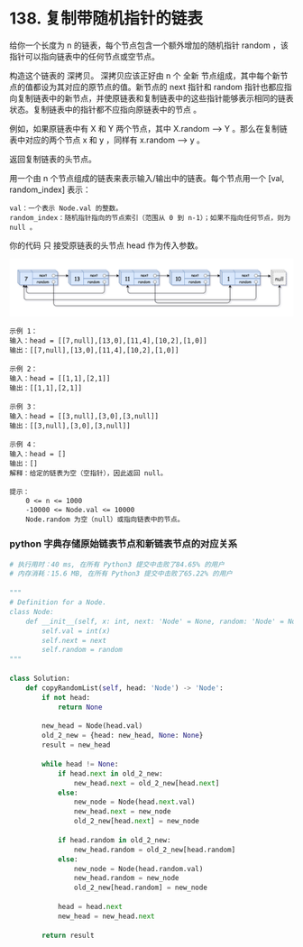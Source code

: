 # 138. 复制带随机指针的链表

给你一个长度为 n 的链表，每个节点包含一个额外增加的随机指针 random ，该指针可以指向链表中的任何节点或空节点。

构造这个链表的 深拷贝。 深拷贝应该正好由 n 个 全新 节点组成，其中每个新节点的值都设为其对应的原节点的值。新节点的 next 指针和 random 指针也都应指向复制链表中的新节点，并使原链表和复制链表中的这些指针能够表示相同的链表状态。复制链表中的指针都不应指向原链表中的节点 。

例如，如果原链表中有 X 和 Y 两个节点，其中 X.random --> Y 。那么在复制链表中对应的两个节点 x 和 y ，同样有 x.random --> y 。

返回复制链表的头节点。

用一个由 n 个节点组成的链表来表示输入/输出中的链表。每个节点用一个 [val, random_index] 表示：

    val：一个表示 Node.val 的整数。
    random_index：随机指针指向的节点索引（范围从 0 到 n-1）；如果不指向任何节点，则为  null 。

你的代码 只 接受原链表的头节点 head 作为传入参数。

![image](https://github.com/aaron-lii/leetcode/blob/master/pic_dir/138.png)
```shell
示例 1：
输入：head = [[7,null],[13,0],[11,4],[10,2],[1,0]]
输出：[[7,null],[13,0],[11,4],[10,2],[1,0]]

示例 2：
输入：head = [[1,1],[2,1]]
输出：[[1,1],[2,1]]

示例 3：
输入：head = [[3,null],[3,0],[3,null]]
输出：[[3,null],[3,0],[3,null]]

示例 4：
输入：head = []
输出：[]
解释：给定的链表为空（空指针），因此返回 null。

提示：
    0 <= n <= 1000
    -10000 <= Node.val <= 10000
    Node.random 为空（null）或指向链表中的节点。
```

### python 字典存储原始链表节点和新链表节点的对应关系
```python
# 执行用时：40 ms, 在所有 Python3 提交中击败了84.65% 的用户
# 内存消耗：15.6 MB, 在所有 Python3 提交中击败了65.22% 的用户

"""
# Definition for a Node.
class Node:
    def __init__(self, x: int, next: 'Node' = None, random: 'Node' = None):
        self.val = int(x)
        self.next = next
        self.random = random
"""

class Solution:
    def copyRandomList(self, head: 'Node') -> 'Node':
        if not head:
            return None

        new_head = Node(head.val)
        old_2_new = {head: new_head, None: None}
        result = new_head
        
        while head != None:
            if head.next in old_2_new:
                new_head.next = old_2_new[head.next]
            else:
                new_node = Node(head.next.val)
                new_head.next = new_node
                old_2_new[head.next] = new_node
                
            if head.random in old_2_new:
                new_head.random = old_2_new[head.random]
            else:
                new_node = Node(head.random.val)
                new_head.random = new_node
                old_2_new[head.random] = new_node
            
            head = head.next
            new_head = new_head.next
                
        return result
```
